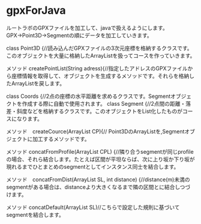 # gpxForJava
ルートラボのGPXファイルを加工して、javaで扱えるようにします。GPX→Point3D→Segmentの順にデータを加工していきます。

class Point3D {//読み込んだGPXファイルの3次元座標を格納するクラスです。このオブジェクトを大量に格納したArrayListを扱ってコースを作っていきます。
  
  メソッド  createPointList(String adress){//指定したアドレスのGPXファイルから座標情報を取得して、オブジェクトを生成するメソッドです。それらを格納したArrayListを戻します。



class Coords  {//2点の座標の水平距離を求めるクラスです。Segmentオブジェクトを作成する際に自動で使用されます。
class Segment {//2点間の距離・落差・斜度などを格納するクラスです。このオブジェクトをList化したものがコースになります。

  メソッド　createCource(ArrayList<Point3D> CP){// Point3DのArrayListを,Segmentオブジェクトに加工するメソッドです。

  メソッド  concatFromProfile(ArrayList<Segment> CPL) {//隣り合うsegmentが同じprofileの場合、それら結合します。たとえば区間が平坦ならば、次に上り坂か下り坂が現れるまでひとまとめのsegmentとしてインスタンス同士を結合します。

  メソッド　concatFromDist(ArrayList<Segment> SL, int distance) {//distance(m)未満のsegmentがある場合は、distanceより大きくなるまで隣の区間とに結合しつづけます。

  メソッド  concatDefault(ArrayList<Segment> SL)//こちらで設定した規則に基づいてsegmentを結合します。　　
　　　　　　　　　　　　　　　　　　　　　　　　　　
